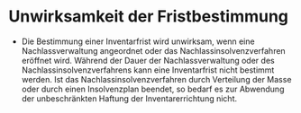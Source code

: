 # Unwirksamkeit der Fristbestimmung

- Die Bestimmung einer Inventarfrist wird unwirksam, wenn eine Nachlassverwaltung angeordnet oder das Nachlassinsolvenzverfahren eröffnet wird. Während der Dauer der Nachlassverwaltung oder des Nachlassinsolvenzverfahrens kann eine Inventarfrist nicht bestimmt werden. Ist das Nachlassinsolvenzverfahren durch Verteilung der Masse oder durch einen Insolvenzplan beendet, so bedarf es zur Abwendung der unbeschränkten Haftung der Inventarerrichtung nicht.

